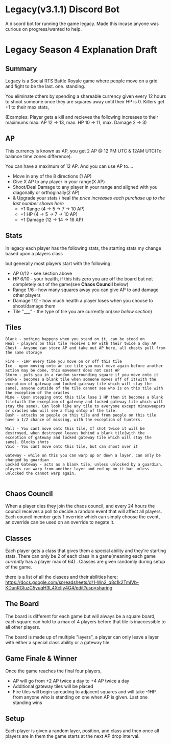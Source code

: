 # Legacy(v3.1.1) Discord Bot
 A discord bot for running the game legacy. Made this incase anyone was curious on progress/wanted to help. 

# Legacy Season 4 Explanation Draft
## Summary
Legacy is a Social RTS  Battle Royale game where people move on a grid and fight to be the last. one. standing.

You eliminate others by spending a shareable currency given every 12 hours to shoot someone once they are 
<range> squares away until their HP is 0. 
Killers get +1 to their max stats,

(Examples: 
Player gets a kill and recieves the following increases to their maximums
max. AP 12 -> 13, 
max. HP 10 -> 11, 
max. Damage 2 -> 3)

## AP
This currency is known as AP, you get 2 AP @ 12 PM UTC & 12AM UTC(To balance time zones difference).  

You can have a maximum of 12 AP. And you can use AP to....

  - Move in any of the 8 directions (1 AP)
  - Give X AP to any player in your range(X AP)
  - Shoot/Deal Damage to any player in your range and aligned with you diagonally or orthoginally(2 AP)
  - & Upgrade your stats / heal *the price increases each purchase up to the last number shown here*
    - +1 Range (4 -> 5 -> 7 -> 10 AP)
    - +1 HP (4 -> 5 -> 7 -> 10 AP)
    - +1 Damage (12 -> 14 -> 16 AP)

## Stats
In legacy each player has the following stats, the starting stats my change based upon a players class

but generally most players start with the following:

- AP 0/12 - see section above
- HP 6/10 - your health, if this hits zero you are off the board but not completely out of the game(see **Chaos Council** below)
- Range 1/6 - how many squares away you can give AP to and damage other players
- Damage 1/2 - how much health a player loses when you choose to shoot/damage them
- Tile "___" - the type of tile you are currently on(*see below section*)

## Tiles
```
Blank - nothing happens when you stand on it, can be stood on
Heal - players on this tile receive 1 HP with their twice a day AP
Chest - Anyone can store AP and take out AP here, all chests pull from the same storage

Fire - -1HP every time you move on or off this tile
Ice - upon moving onto an ice tile you must move again before another action may be done, this movement does not cost AP
Storm - puts you in a random surrounding square if you move onto it
Smoke - becomes a blank tile when someone moves off of it(with the exception of gateway and locked gateway tile which will stay the same), anyone outside of the tile cannot see who is on this tile with the exception of the oracles
Mine - Upon stepping onto this tile lose 1 HP then it becomes a blank tile(with the exception of gateway and locked gateway tile which will stay the same). Can look like any tile to everyone except minesweepers or oracles who will see a flag ontop of the tile. 
Bush - attacks on people on this tile and from people on this tile have a 1/2 chance of missing, with the exception of hunters.

Wall - You cant move onto this tile, If shot twice it will be destroyed, when destroyed leaves behind a blank tile(with the exception of gateway and locked gateway tile which will stay the same). Blocks shots 
Void - You cant move onto this tile, but can shoot over it

Gateway - while on this you can warp up or down a layer, can only be changed by guardian
Locked Gateway - acts as a blank tile, unless unlocked by a guardian. players can warp from another layer and end up on it but unless unlocked the cannot warp again.


```
## Chaos Council
When a player dies they join the chaos council, and every 24 hours the council receives a poll to decide a random event that will affect all players. Each council member gets 1 override which can simply choose the event, an override can be used on an override to negate it.

## Classes
Each player gets a class that gives them a special ability and they're starting stats. There can only be 2 of each class in a game(meaning each game *currently* has a player max of 64) . Classes are given randomly during setup of the game.

there is a list of all the clasees and their abilities here: https://docs.google.com/spreadsheets/d/1-Wn2_q8c1k2TmlVb-KDunRGIuzC5yuqH3L4XcIIy4G4/edit?usp=sharing

## The Board
The board is different for each game but will always be a square board, each square can hold to a max of 4 players before that tile is inaccessible to all other players. 

The board is made up of multiple "layers", a player can only leave a layer with either a special class ability or a gateway tile.

## Game Finale & Winner
Once the game reaches the final four players, 
- AP will go from +2 AP twice a day to +4 AP twice a day
- Additional gateway tiles will be placed
- Fire tiles will begin spreading to adjacent squares and will take -1HP from anyone who is standing on one when AP is given.
Last one standing wins 

## Setup 
Each player is given a random layer, position, and class and then once all players are in them the game starts at the next AP drop interval.
